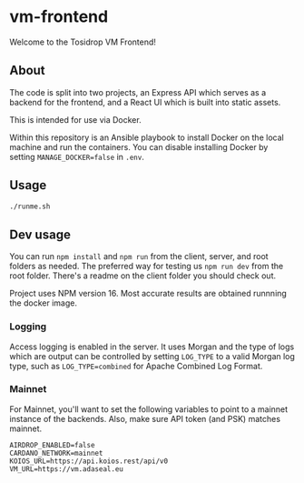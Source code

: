 # vm-frontend

Welcome to the Tosidrop VM Frontend!

## About
The code is split into two projects, an Express API which serves as a backend
for the frontend, and a React UI which is built into static assets.

This is intended for use via Docker.

Within this repository is an Ansible playbook to install Docker on the local
machine and run the containers. You can disable installing Docker by setting
`MANAGE_DOCKER=false` in `.env`.

## Usage

```bash
./runme.sh
```

## Dev usage

You can run `npm install` and `npm run` from the client, server, and root
folders as needed. The preferred way for testing us `npm run dev` from the
root folder. There's a readme on the client folder you should check out.

Project uses NPM version 16. Most accurate results are obtained runnning
the docker image.

### Logging
Access logging is enabled in the server. It uses Morgan and the type of logs
which are output can be controlled by setting `LOG_TYPE` to a valid Morgan
log type, such as `LOG_TYPE=combined` for Apache Combined Log Format.

### Mainnet
For Mainnet, you'll want to set the following variables to point to a mainnet
instance of the backends. Also, make sure API token (and PSK) matches mainnet.

```
AIRDROP_ENABLED=false
CARDANO_NETWORK=mainnet
KOIOS_URL=https://api.koios.rest/api/v0
VM_URL=https://vm.adaseal.eu
```
